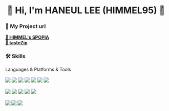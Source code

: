 <h1 align="center"> 🛫 Hi, I'm HANEUL LEE (HIMMEL95) 🛬 </h1>
<div align="left">
 <h3 align="left">💾 My Project url</h3>
 <a href="http://www.spopia.pe.kr"> <strong>📍 HIMMEL's SPOPIA</strong> </a> 
 <br>
 <a href=""> <strong>📍 tasteZip</strong> </a> 
 <br>
 <h3 align="left">🛠 Skills</h3>
 Languages & Platforms & Tools<br><br>
  <img src="https://img.shields.io/badge/AWS RDS-527FFF?style=flat-square&logo=Amazon RDS&logoColor=white"/>
  <img src="https://img.shields.io/badge/AWS EC2-FF9900?style=flat-square&logo=Amazon ECS&logoColor=white"/>
  <img src="https://img.shields.io/badge/MySQL-4479A1?style=flat-square&logo=MySQL&logoColor=white"/>
  <img src="https://img.shields.io/badge/jQuery-0769AD?style=flat-square&logo=jQuery&logoColor=white"/>
  <img src="https://img.shields.io/badge/jQuery-FA320A?style=flat-square&logo=jQuery&logoColor=white"/>
  <img src="https://img.shields.io/badge/Firebase-FFCA28?style=flat-square&logo=Firebase&logoColor=white"/>
  <img src="https://img.shields.io/badge/Spring-6DB33F?style=flat-square&logo=Spring&logoColor=white"/><br><br>
  <img src="https://img.shields.io/badge/Apache Tomcat-FA320A?style=flat-square&logo=Apache Tomcat&logoColor=white"/>
  <img src="https://img.shields.io/badge/HTML5-E34F26?style=flat-square&logo=HTML5&logoColor=white"/>
  <img src="https://img.shields.io/badge/CSS3-1572B6?style=flat-square&logo=CSS3&logoColor=white"/>
  <img src="https://img.shields.io/badge/JavaScript-F7DF1E?style=flat-square&logo=JavaScript&logoColor=white"/>
  <img src="https://img.shields.io/badge/Bootstrap-7952B3?style=flat-square&logo=Bootstrap&logoColor=white"/>
  <!--
  <img src="https://img.shields.io/badge/쓰고자하는_텍스트-컬러코드?style=flat-square&logo=simpleicons에서_아이콘이름&logoColor=white"/>
  -->
</div>
 <br>
 <div align="left">
  <img align="left" src="https://github-readme-stats.vercel.app/api/top-langs/?username=HIMMEL95&theme=dracula&exclude_repo=clone-web-scrapper,clone-zoom&hide=Procfile&layout=com"/>
  <img align="left" src="https://github-readme-stats.vercel.app/api/top-langs/?username=HIMMEL95&layout=compact"/>
  <img align="left" src="https://github-readme-stats.vercel.app/api?username=HIMMEL95&show_icons=true&theme=dracula"/>
 </div>
